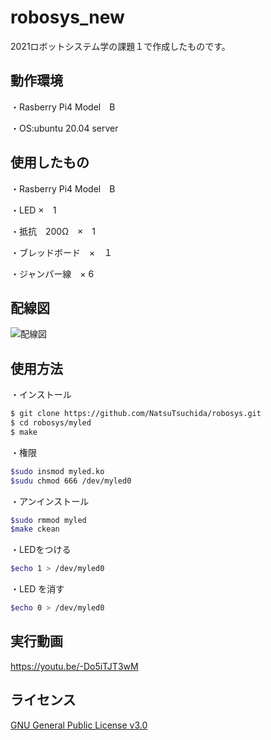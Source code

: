 # robosys_new
2021ロボットシステム学の課題１で作成したものです。

## 動作環境

・Rasberry Pi4 Model　B

・OS:ubuntu 20.04 server

## 使用したもの

・Rasberry Pi4 Model　B

・LED ×　1

・抵抗　200Ω　×　1

・ブレッドボード　×　１

・ジャンパー線　× 6


## 配線図

![配線図](https://user-images.githubusercontent.com/95580448/146232864-489d3742-2dac-43bd-8d5e-825c952cef02.jpg)

## 使用方法

・インストール

```sh
$ git clone https://github.com/NatsuTsuchida/robosys.git
$ cd robosys/myled
$ make
```

・権限

```sh
$sudo insmod myled.ko
$sudu chmod 666 /dev/myled0
```

・アンインストール

```sh
$sudo rmmod myled
$make ckean
```

・LEDをつける

```sh
$echo 1 > /dev/myled0
```

・LED を消す
```sh
$echo 0 > /dev/myled0
```
## 実行動画

https://youtu.be/-Do5iTJT3wM

## ライセンス

[GNU General Public License v3.0](https://github.com/NatsuTsuchida/robosys/blob/main/COPYING)
